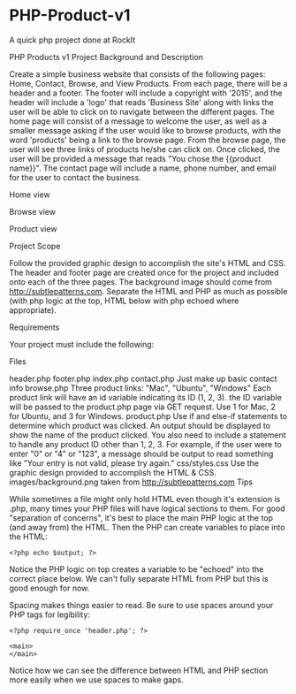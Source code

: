 # PHP-Product-v1
A quick php project done at RockIt

PHP Products v1
Project Background and Description

Create a simple business website that consists of the following pages: Home, Contact, Browse, and View Products. From each page, there will be a header and a footer. The footer will include a copyright with '2015', and the header will include a 'logo' that reads 'Business Site' along with links the user will be able to click on to navigate between the different pages. The home page will consist of a message to welcome the user, as well as a smaller message asking if the user would like to browse products, with the word 'products' being a link to the browse page. From the browse page, the user will see three links of products he/she can click on. Once clicked, the user will be provided a message that reads "You chose the {{product name}}". The contact page will include a name, phone number, and email for the user to contact the business.

Home view



Browse view



Product view



Project Scope

Follow the provided graphic design to accomplish the site's HTML and CSS. The header and footer page are created once for the project and included onto each of the three pages. The background image should come from http://subtlepatterns.com. Separate the HTML and PHP as much as possible (with php logic at the top, HTML below with php echoed where appropriate).

Requirements

Your project must include the following:

Files

header.php
footer.php
index.php
contact.php
Just make up basic contact info
browse.php
Three product links: "Mac", "Ubuntu", "Windows"
Each product link will have an id variable indicating its ID (1, 2, 3).
the ID variable will be passed to the product.php page via GET request.
Use 1 for Mac, 2 for Ubuntu, and 3 for Windows.
product.php
Use if and else-if statements to determine which product was clicked.
An output should be displayed to show the name of the product clicked.
You also need to include a statement to handle any product ID other than 1, 2, 3. For example, if the user were to enter "0" or "4" or "123", a message should be output to read something like "Your entry is not valid, please try again."
css/styles.css
Use the graphic design provided to accomplish the HTML & CSS.
images/background.png
taken from http://subtlepatterns.com
Tips

While sometimes a file might only hold HTML even though it's extension is .php, many times your PHP files will have logical sections to them. For good "separation of concerns", it's best to place the main PHP logic at the top (and away from) the HTML. Then the PHP can create variables to place into the HTML:

<?php

if ($_GET['foo'] == 'foo') {
  $output = 'Hello Foo';
} else {
  $output = 'Hello Bar';
}

?>

<!DOCTYPE html>
<html lang="en">
<head>
    <meta charset="UTF-8">
    <title>Document</title>
</head>
<body>

    <?php echo $output; ?>

</body>
</html>
Notice the PHP logic on top creates a variable to be "echoed" into the correct place below. We can't fully separate HTML from PHP but this is good enough for now.

Spacing makes things easier to read. Be sure to use spaces around your PHP tags for legibility:

<?php
// Logic
?>

<!DOCTYPE html>
<html lang="en">
<head>
    <meta charset="UTF-8">
    <title>Document</title>
</head>
<body>

    <?php require_once 'header.php'; ?>

    <main>
    </main>

</body>
</html>
Notice how we can see the difference between HTML and PHP section more easily when we use spaces to make gaps.
